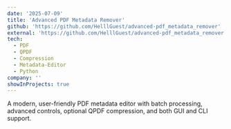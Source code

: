 ```yaml
---
date: '2025-07-09'
title: 'Advanced PDF Metadata Remover'
github: 'https://github.com/HelllGuest/advanced-pdf_metadata_remover'
external: 'https://github.com/HelllGuest/advanced-pdf_metadata_remover'
tech:
  - PDF
  - QPDF
  - Compression
  - Metadata-Editor
  - Python
company: ''
showInProjects: true
---
```


A modern, user-friendly PDF metadata editor with batch processing, advanced controls, optional QPDF compression, and both GUI and CLI support.
